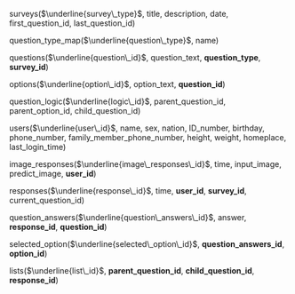 surveys($\underline{survey\_type}$, title, description, date, first_question_id, last_question_id)

question_type_map($\underline{question\_type}$, name)

questions($\underline{question\_id}$, question_text,  **question_type**, **survey\_id**)

options($\underline{option\_id}$, option_text, **question_id**)

question_logic($\underline{logic\_id}$, parent_question_id, parent_option_id, child_question_id)

users($\underline{user\_id}$, name, sex, nation, ID_number, birthday, phone_number, family_member_phone_number, height, weight, homeplace, last_login_time)

image_responses($\underline{image\_responses\_id}$, time, input_image, predict_image, **user_id**)

responses($\underline{response\_id}$, time, **user_id**, **survey_id**, current_question_id)

question_answers($\underline{question\_answers\_id}$, answer, **response_id**, **question_id**)

selected_option($\underline{selected\_option\_id}$,  **question_answers_id**, **option_id**)

lists($\underline{list\_id}$, **parent_question_id**, **child_question_id**, **response_id**)


